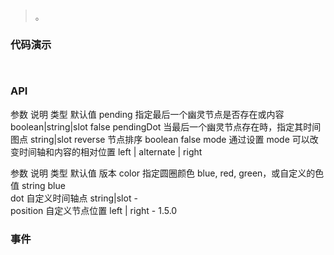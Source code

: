 #   

>  。


###  代码演示

```
 
```

### API
参数	说明	类型	默认值
pending	指定最后一个幽灵节点是否存在或内容	boolean|string|slot	false
pendingDot	当最后一个幽灵节点存在時，指定其时间图点	string|slot	<Icon type="loading" />
reverse	节点排序	boolean	false
mode	通过设置 mode 可以改变时间轴和内容的相对位置	left | alternate | right	


参数	说明	类型	默认值	版本
color	指定圆圈颜色 blue, red, green，或自定义的色值	string	blue	
dot	自定义时间轴点	string|slot	-	
position	自定义节点位置	left | right	-	1.5.0
 


### 事件

 

